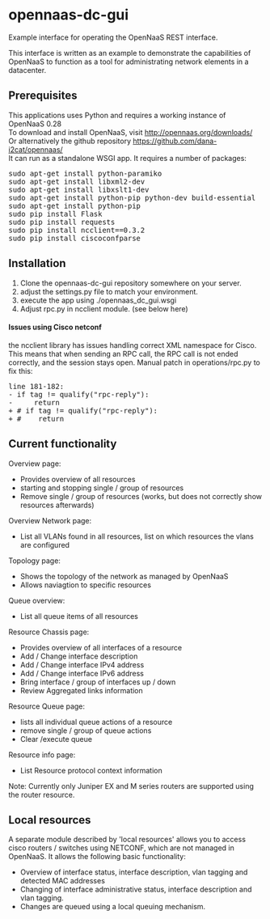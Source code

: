 opennaas-dc-gui
===============

Example interface for operating the OpenNaaS REST interface.

This interface is written as an example to demonstrate the capabilities of OpenNaaS to function as a tool for administrating network elements in a datacenter.

Prerequisites
-------------

This applications uses Python and requires a working instance of OpenNaaS 0.28<br>
To download and install OpenNaaS, visit http://opennaas.org/downloads/ <br>
Or alternatively the github repository https://github.com/dana-i2cat/opennaas/ <br>
It can run as a standalone WSGI app.
It requires a number of packages:<br>

<pre>
sudo apt-get install python-paramiko
sudo apt-get install libxml2-dev
sudo apt-get install libxslt1-dev
sudo apt-get install python-pip python-dev build-essential 
sudo apt-get install python-pip
sudo pip install Flask
sudo pip install requests
sudo pip install ncclient==0.3.2
sudo pip install ciscoconfparse
</pre>

Installation
------------

1. Clone the opennaas-dc-gui repository somewhere on your server.
2. adjust the settings.py file to match your environment.
3. execute the app using ./opennaas_dc_gui.wsgi
4. Adjust rpc.py in ncclient module. (see below here)

#### Issues using Cisco netconf ####

the ncclient library has issues handling correct XML namespace for Cisco.
This means that when sending an RPC call, the RPC call is not ended correctly, and the session stays open.
Manual patch in operations/rpc.py to fix this:

<pre>
line 181-182:
- if tag != qualify("rpc-reply"):
-     return
+ # if tag != qualify("rpc-reply"):
+ #    return
</pre>

Current functionality
---------------------

Overview page:
- Provides overview of all resources
- starting and stopping single / group of resources 
- Remove single / group of resources (works, but does not correctly show resources afterwards)

Overview Network page:
- List all VLANs found in all resources, list on which resources the vlans are configured

Topology page:
- Shows the topology of the network as managed by OpenNaaS
- Allows naviagtion to specific resources

Queue overview:
- List all queue items of all resources

Resource Chassis page:
- Provides overview of all interfaces of a resource
- Add / Change interface description
- Add / Change interface IPv4 address
- Add / Change interface IPv6 address
- Bring interface / group of interfaces up / down
- Review Aggregated links information

Resource Queue page:
- lists all individual queue actions of a resource
- remove single / group of queue actions
- Clear /execute queue 

Resource info page:
- List Resource protocol context information

Note: Currently only Juniper EX and M series routers are supported using the router resource.

Local resources
---------------
A separate module described by 'local resources' allows you to access cisco routers / switches using NETCONF, which are not managed in OpenNaaS.
It allows the following basic functionality:
- Overview of interface status, interface description, vlan tagging and detected MAC addresses
- Changing of interface administrative status, interface description and vlan tagging.
- Changes are queued using a local queuing mechanism.
